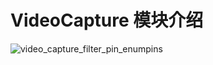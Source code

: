 ﻿# VideoCapture  模块介绍

![video_capture_filter_pin_enumpins](https://github.com/chensongpoixs/cwebrtc/blob/chensong/modules/video_capture/img/video_capture_filter_pin_enumpins.jpg?raw=true)
